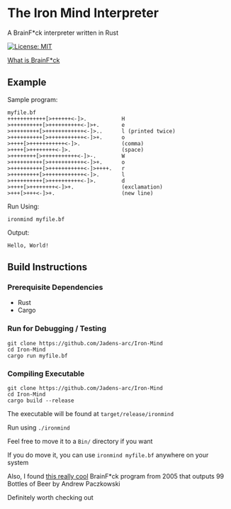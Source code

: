 # The Iron Mind Interpreter
A BrainF*ck interpreter written in Rust

[![License: MIT](https://img.shields.io/badge/License-MIT-yellow.svg)](https://opensource.org/licenses/MIT)

[What is BrainF*ck](https://www.youtube.com/watch?v=hdHjjBS4cs8)

## Example
Sample program:
```brainfuck
myfile.bf
++++++++++++[>++++++<-]>.           H
>++++++++++[>++++++++++<-]>+.       e
>+++++++++[>++++++++++++<-]>..      l (printed twice)
>++++++++++[>+++++++++++<-]>+.      o
>++++[>+++++++++++<-]>.             (comma)
>++++[>++++++++<-]>.                (space)
>++++++++[>+++++++++++<-]>-.        W
>++++++++++[>+++++++++++<-]>+.      o
>++++++++++[>+++++++++++<-]>++++.   r
>+++++++++[>++++++++++++<-]>.       l
>++++++++++[>++++++++++<-]>.        d
>++++[>++++++++<-]>+.               (exclamation)
>+++[>+++<-]>+.                     (new line)
```
Run Using:
```shell
ironmind myfile.bf
```
Output:
```
Hello, World!
```

## Build Instructions
### Prerequisite Dependencies
- Rust
- Cargo

### Run for Debugging / Testing
```shell
git clone https://github.com/Jadens-arc/Iron-Mind
cd Iron-Mind
cargo run myfile.bf
```

### Compiling Executable
```shell
git clone https://github.com/Jadens-arc/Iron-Mind
cd Iron-Mind
cargo build --release
```
The executable will be found at ```target/release/ironmind```

Run using ```./ironmind```

Feel free to move it to a ```Bin/``` directory if you want

If you do move it, you can use   ```ironmind myfile.bf``` anywhere on your system


Also, I found [this really cool](http://www.99-bottles-of-beer.net/language-brainfuck-101.html) BrainF*ck program from 2005 that outputs 99 Bottles of Beer by Andrew Paczkowski

Definitely worth checking out

